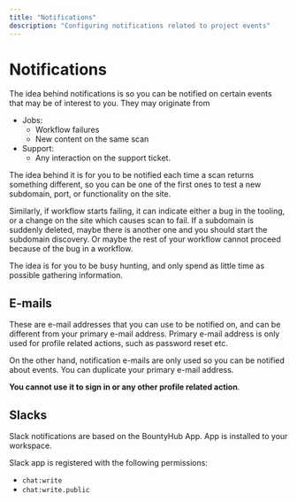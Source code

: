 ```yaml
---
title: "Notifications"
description: "Configuring notifications related to project events"
---
```


# Notifications

The idea behind notifications is so you can be notified on certain events that may be of interest to you. They may originate from

- Jobs:
  - Workflow failures
  - New content on the same scan
- Support:
  - Any interaction on the support ticket.

The idea behind it is for you to be notified each time a scan returns something different, so you can be one of the first ones to test a new subdomain,
port, or functionality on the site.

Similarly, if workflow starts failing, it can indicate either a bug in the tooling, or a change on the site which causes scan to fail. If a subdomain is suddenly
deleted, maybe there is another one and you should start the subdomain discovery. Or maybe the rest of your workflow cannot proceed because of the bug in a workflow.

The idea is for you to be busy hunting, and only spend as little time as possible gathering information.

## E-mails

These are e-mail addresses that you can use to be notified on, and can be different from your primary e-mail address. Primary e-mail address is only used for profile related actions, such as password reset etc.

On the other hand, notification e-mails are only used so you can be notified about events. You can duplicate your primary e-mail address.

**You cannot use it to sign in or any other profile related action**.

## Slacks

Slack notifications are based on the BountyHub App. App is installed to your workspace.

Slack app is registered with the following permissions:

- `chat:write`
- `chat:write.public`

